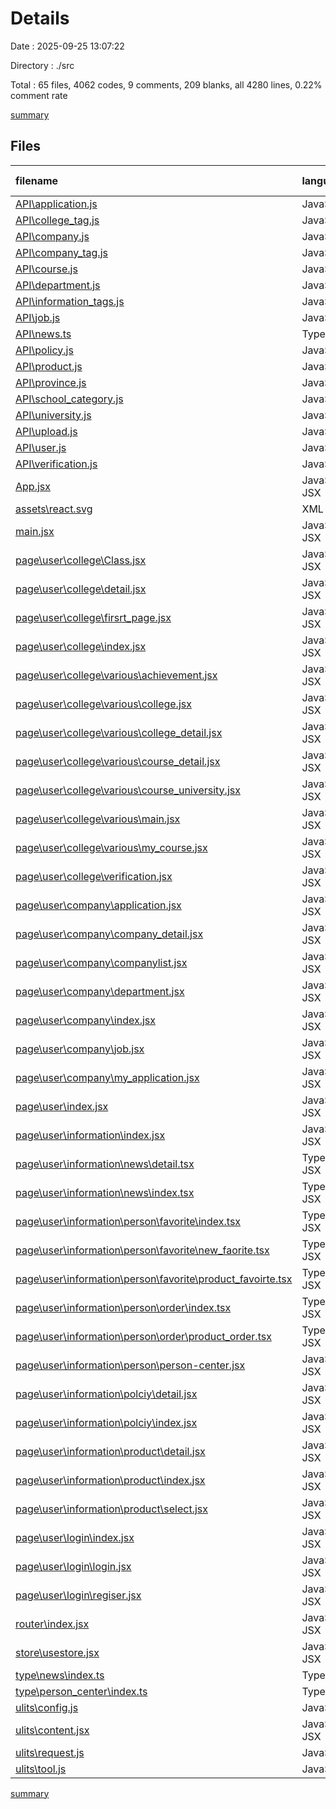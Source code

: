 # Details

Date : 2025-09-25 13:07:22

Directory : ./src

Total : 65 files,  4062 codes, 9 comments, 209 blanks, all 4280 lines, 0.22% comment rate

[summary](results.md)

## Files
| filename | language | code | comment | blank | total | comment rate |
| :--- | :--- | ---: | ---: | ---: | ---: | ---: |
| [API\application.js](../src\API\application.js) | JavaScript | 25 | 0 | 0 | 25 | 0.00% |
| [API\college_tag.js](../src\API\college_tag.js) | JavaScript | 7 | 0 | 0 | 7 | 0.00% |
| [API\company.js](../src\API\company.js) | JavaScript | 34 | 0 | 0 | 34 | 0.00% |
| [API\company_tag.js](../src\API\company_tag.js) | JavaScript | 7 | 0 | 0 | 7 | 0.00% |
| [API\course.js](../src\API\course.js) | JavaScript | 87 | 0 | 0 | 87 | 0.00% |
| [API\department.js](../src\API\department.js) | JavaScript | 20 | 0 | 0 | 20 | 0.00% |
| [API\information_tags.js](../src\API\information_tags.js) | JavaScript | 7 | 0 | 0 | 7 | 0.00% |
| [API\job.js](../src\API\job.js) | JavaScript | 38 | 0 | 0 | 38 | 0.00% |
| [API\news.ts](../src\API\news.ts) | TypeScript | 38 | 0 | 5 | 43 | 0.00% |
| [API\policy.js](../src\API\policy.js) | JavaScript | 56 | 0 | 1 | 57 | 0.00% |
| [API\product.js](../src\API\product.js) | JavaScript | 113 | 0 | 1 | 114 | 0.00% |
| [API\province.js](../src\API\province.js) | JavaScript | 7 | 0 | 0 | 7 | 0.00% |
| [API\school_category.js](../src\API\school_category.js) | JavaScript | 7 | 0 | 0 | 7 | 0.00% |
| [API\university.js](../src\API\university.js) | JavaScript | 69 | 0 | 2 | 71 | 0.00% |
| [API\upload.js](../src\API\upload.js) | JavaScript | 15 | 0 | 0 | 15 | 0.00% |
| [API\user.js](../src\API\user.js) | JavaScript | 34 | 0 | 0 | 34 | 0.00% |
| [API\verification.js](../src\API\verification.js) | JavaScript | 25 | 0 | 0 | 25 | 0.00% |
| [App.jsx](../src\App.jsx) | JavaScript JSX | 9 | 0 | 2 | 11 | 0.00% |
| [assets\react.svg](../src\assets\react.svg) | XML | 1 | 0 | 0 | 1 | 0.00% |
| [main.jsx](../src\main.jsx) | JavaScript JSX | 10 | 0 | 2 | 12 | 0.00% |
| [page\user\college\Class.jsx](../src\page\user\college\Class.jsx) | JavaScript JSX | 107 | 0 | 8 | 115 | 0.00% |
| [page\user\college\detail.jsx](../src\page\user\college\detail.jsx) | JavaScript JSX | 60 | 1 | 10 | 71 | 1.64% |
| [page\user\college\firsrt_page.jsx](../src\page\user\college\firsrt_page.jsx) | JavaScript JSX | 62 | 0 | 6 | 68 | 0.00% |
| [page\user\college\index.jsx](../src\page\user\college\index.jsx) | JavaScript JSX | 54 | 1 | 2 | 57 | 1.82% |
| [page\user\college\various\achievement.jsx](../src\page\user\college\various\achievement.jsx) | JavaScript JSX | 8 | 0 | 0 | 8 | 0.00% |
| [page\user\college\various\college.jsx](../src\page\user\college\various\college.jsx) | JavaScript JSX | 68 | 0 | 4 | 72 | 0.00% |
| [page\user\college\various\college_detail.jsx](../src\page\user\college\various\college_detail.jsx) | JavaScript JSX | 131 | 0 | 9 | 140 | 0.00% |
| [page\user\college\various\course_detail.jsx](../src\page\user\college\various\course_detail.jsx) | JavaScript JSX | 136 | 0 | 8 | 144 | 0.00% |
| [page\user\college\various\course_university.jsx](../src\page\user\college\various\course_university.jsx) | JavaScript JSX | 131 | 0 | 7 | 138 | 0.00% |
| [page\user\college\various\main.jsx](../src\page\user\college\various\main.jsx) | JavaScript JSX | 18 | 0 | 0 | 18 | 0.00% |
| [page\user\college\various\my_course.jsx](../src\page\user\college\various\my_course.jsx) | JavaScript JSX | 91 | 0 | 7 | 98 | 0.00% |
| [page\user\college\verification.jsx](../src\page\user\college\verification.jsx) | JavaScript JSX | 112 | 0 | 4 | 116 | 0.00% |
| [page\user\company\application.jsx](../src\page\user\company\application.jsx) | JavaScript JSX | 175 | 0 | 9 | 184 | 0.00% |
| [page\user\company\company_detail.jsx](../src\page\user\company\company_detail.jsx) | JavaScript JSX | 84 | 0 | 7 | 91 | 0.00% |
| [page\user\company\companylist.jsx](../src\page\user\company\companylist.jsx) | JavaScript JSX | 101 | 0 | 14 | 115 | 0.00% |
| [page\user\company\department.jsx](../src\page\user\company\department.jsx) | JavaScript JSX | 133 | 0 | 9 | 142 | 0.00% |
| [page\user\company\index.jsx](../src\page\user\company\index.jsx) | JavaScript JSX | 27 | 0 | 0 | 27 | 0.00% |
| [page\user\company\job.jsx](../src\page\user\company\job.jsx) | JavaScript JSX | 118 | 0 | 8 | 126 | 0.00% |
| [page\user\company\my_application.jsx](../src\page\user\company\my_application.jsx) | JavaScript JSX | 32 | 0 | 1 | 33 | 0.00% |
| [page\user\index.jsx](../src\page\user\index.jsx) | JavaScript JSX | 56 | 0 | 4 | 60 | 0.00% |
| [page\user\information\index.jsx](../src\page\user\information\index.jsx) | JavaScript JSX | 26 | 0 | 0 | 26 | 0.00% |
| [page\user\information\news\detail.tsx](../src\page\user\information\news\detail.tsx) | TypeScript JSX | 144 | 0 | 8 | 152 | 0.00% |
| [page\user\information\news\index.tsx](../src\page\user\information\news\index.tsx) | TypeScript JSX | 191 | 0 | 13 | 204 | 0.00% |
| [page\user\information\person\favorite\index.tsx](../src\page\user\information\person\favorite\index.tsx) | TypeScript JSX | 20 | 0 | 4 | 24 | 0.00% |
| [page\user\information\person\favorite\new_faorite.tsx](../src\page\user\information\person\favorite\new_faorite.tsx) | TypeScript JSX | 8 | 0 | 0 | 8 | 0.00% |
| [page\user\information\person\favorite\product_favoirte.tsx](../src\page\user\information\person\favorite\product_favoirte.tsx) | TypeScript JSX | 8 | 0 | 1 | 9 | 0.00% |
| [page\user\information\person\order\index.tsx](../src\page\user\information\person\order\index.tsx) | TypeScript JSX | 95 | 0 | 8 | 103 | 0.00% |
| [page\user\information\person\order\product_order.tsx](../src\page\user\information\person\order\product_order.tsx) | TypeScript JSX | 8 | 0 | 1 | 9 | 0.00% |
| [page\user\information\person\person-center.jsx](../src\page\user\information\person\person-center.jsx) | JavaScript JSX | 80 | 1 | 9 | 90 | 1.23% |
| [page\user\information\polciy\detail.jsx](../src\page\user\information\polciy\detail.jsx) | JavaScript JSX | 116 | 0 | 8 | 124 | 0.00% |
| [page\user\information\polciy\index.jsx](../src\page\user\information\polciy\index.jsx) | JavaScript JSX | 122 | 0 | 8 | 130 | 0.00% |
| [page\user\information\product\detail.jsx](../src\page\user\information\product\detail.jsx) | JavaScript JSX | 128 | 0 | 7 | 135 | 0.00% |
| [page\user\information\product\index.jsx](../src\page\user\information\product\index.jsx) | JavaScript JSX | 85 | 0 | 1 | 86 | 0.00% |
| [page\user\information\product\select.jsx](../src\page\user\information\product\select.jsx) | JavaScript JSX | 105 | 0 | 6 | 111 | 0.00% |
| [page\user\login\index.jsx](../src\page\user\login\index.jsx) | JavaScript JSX | 14 | 0 | 0 | 14 | 0.00% |
| [page\user\login\login.jsx](../src\page\user\login\login.jsx) | JavaScript JSX | 75 | 0 | 0 | 75 | 0.00% |
| [page\user\login\regiser.jsx](../src\page\user\login\regiser.jsx) | JavaScript JSX | 68 | 0 | 1 | 69 | 0.00% |
| [router\index.jsx](../src\router\index.jsx) | JavaScript JSX | 324 | 0 | 1 | 325 | 0.00% |
| [store\usestore.jsx](../src\store\usestore.jsx) | JavaScript JSX | 24 | 0 | 0 | 24 | 0.00% |
| [type\news\index.ts](../src\type\news\index.ts) | TypeScript | 13 | 0 | 0 | 13 | 0.00% |
| [type\person_center\index.ts](../src\type\person_center\index.ts) | TypeScript | 22 | 0 | 0 | 22 | 0.00% |
| [ulits\config.js](../src\ulits\config.js) | JavaScript | 2 | 0 | 1 | 3 | 0.00% |
| [ulits\content.jsx](../src\ulits\content.jsx) | JavaScript JSX | 3 | 0 | 0 | 3 | 0.00% |
| [ulits\request.js](../src\ulits\request.js) | JavaScript | 32 | 6 | 2 | 40 | 15.79% |
| [ulits\tool.js](../src\ulits\tool.js) | JavaScript | 36 | 0 | 0 | 36 | 0.00% |

[summary](results.md)